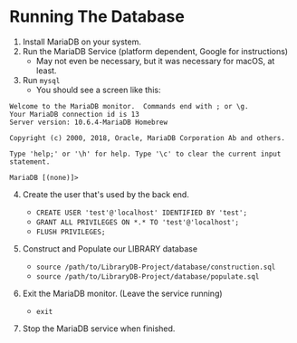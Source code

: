 # Running The Database

1. Install MariaDB on your system.
2. Run the MariaDB Service (platform dependent, Google for instructions)
    - May not even be necessary, but it was necessary for macOS, at least.
3. Run `mysql`
    - You should see a screen like this:
```
Welcome to the MariaDB monitor.  Commands end with ; or \g.
Your MariaDB connection id is 13
Server version: 10.6.4-MariaDB Homebrew

Copyright (c) 2000, 2018, Oracle, MariaDB Corporation Ab and others.

Type 'help;' or '\h' for help. Type '\c' to clear the current input statement.

MariaDB [(none)]>
```
4. Create the user that's used by the back end.
    - `CREATE USER 'test'@'localhost' IDENTIFIED BY 'test';`
    - `GRANT ALL PRIVILEGES ON *.* TO 'test'@'localhost';`
    - `FLUSH PRIVILEGES;`

5. Construct and Populate our LIBRARY database
    - `source /path/to/LibraryDB-Project/database/construction.sql`
    - `source /path/to/LibraryDB-Project/database/populate.sql`

6. Exit the MariaDB monitor. (Leave the service running)
    - `exit`

7. Stop the MariaDB service when finished.